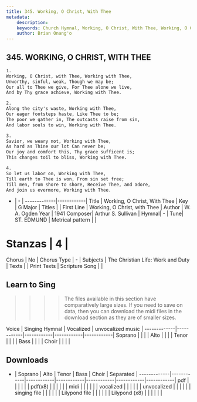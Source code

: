 ```yaml
---
title: 345. Working, O Christ, With Thee
metadata:
    description: 
    keywords: Church Hymnal, Working, O Christ, With Thee, Working, O Christ, with Thee, 
    author: Brian Onang'o
---
```



## 345. WORKING, O CHRIST, WITH THEE

```txt
1.
Working, O Christ, with Thee, Working with Thee,
Unworthy, sinful, weak, Though we may be;
Our all to Thee we give, For Thee alone we live,
And by Thy grace achieve, Working with Thee.

2.
Along the city's waste, Working with Thee,
Our eager footsteps haste, Like Thee to be;
The poor we gather in, The outcasts raise from sin,
And labor souls to win, Working with Thee.

3.
Savior, we weary not, Working with Thee,
As hard as Thine our lot Can never be;
Our joy and comfort this, Thy grace sufficent is;
This changes toil to bliss, Working with Thee.

4.
So let us labor on, Working with Thee,
Till earth to Thee is won, From sin set free;
Till men, from shore to shore, Receive Thee, and adore,
And join us evermore, Working with Thee.
```

- |   -  |
-------------|------------|
Title | Working, O Christ, With Thee |
Key | G Major |
Titles |  |
First Line | Working, O Christ, with Thee |
Author | W. A. Ogden
Year | 1941
Composer| Arthur S. Sullivan |
Hymnal|  - |
Tune| ST. EDMUND |
Metrical pattern | |
# Stanzas | 4 |
Chorus | No |
Chorus Type | - |
Subjects | The Christian Life: Work and Duty |
Texts |  |
Print Texts | 
Scripture Song |  |
  
## Learn to Sing

>>>> The files available in this section have comparatively large sizes. If you need to save on data, then you can download the midi files in the download section as they are of smaller sizes.

Voice |  Singing Hymnal | Vocalized | unvocalized music |
-------------|------------|------------|------------|------------|
Soprano | | | |
Alto | | | |
Tenor | | | |
Bass | | | |
Choir | | | |

## Downloads

- |  Soprano | Alto | Tenor | Bass | Choir | Separated |
-------------|------------|------------|------------|------------|------------|------------|
pdf | | | | | |
pdf(x8) | | | | | |
midi | | | | | |
vocalized | | | | | |
unvocalized | | | | | |
singing file | | | | | |
Lilypond file | | | | | |
Lilypond (x8) | | | | | |
  